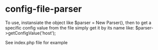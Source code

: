 # config-file-parser
To use, instansiate the object like $parser = New Parser(), then to get a specific config value from the file simply get it by its name like: $parser->getConfigValue('host');

See index.php file for example
